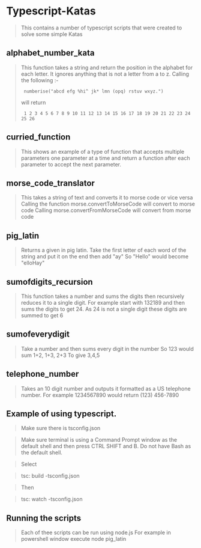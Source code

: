 # Typescript-Katas

> This contains a number of typescript scripts that were created to solve some simple Katas

## alphabet_number_kata

> This function takes a string and return the position in the alphabet for each letter. It ignores anything that is not a letter from a to z.
> Calling the following :-
>
>      numberise("abcd efg %hi^ jk* lmn (opq) rstuv wxyz.")
>
> will return
>
>      1 2 3 4 5 6 7 8 9 10 11 12 13 14 15 16 17 18 19 20 21 22 23 24 25 26

## curried_function

> This shows an example of a type of function that accepts multiple parameters one parameter at a time and return a function after each parameter to accept the next parameter.

## morse_code_translator

> This takes a string of text and converts it to morse code or vice versa
> Calling the function morse.convertToMorseCode will convert to morse code
> Calling morse.convertFromMorseCode will convert from morse code

## pig_latin

> Returns a given in pig latin.
> Take the first letter of each word of the string and put it on the end then add "ay"
> So "Hello" would become "elloHay"

## sumofdigits_recursion

> This function takes a number and sums the digits then recursively reduces it to a single digit.
> For example start with 132189 and then sums the digits to get 24.
> As 24 is not a single digit these digits are summed to get 6

## sumofeverydigit

> Take a number and then sums every digit in the number
> So 123 would sum
> 1+2, 1+3, 2+3
> To give 3,4,5

## telephone_number

> Takes an 10 digit number and outputs it formatted as a US telephone number.
> For example 1234567890 would return (123) 456-7890

## Example of using typescript.

> Make sure there is tsconfig.json

> Make sure terminal is using a Command Prompt window as the default shell and then press CTRL SHIFT and B. Do not have Bash as the default shell.

> Select

> tsc: build -tsconfig.json

> Then

> tsc: watch -tsconfig.json

## Running the scripts

> Each of thee scripts can be run using node.js
> For example in powershell window execute
> node pig_latin
